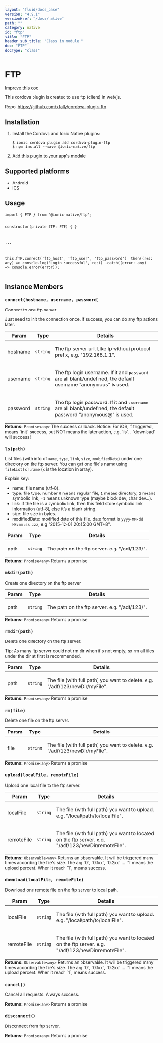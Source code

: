 ```yaml
---
layout: "fluid/docs_base"
version: "4.9.1"
versionHref: "/docs/native"
path: ""
category: native
id: "ftp"
title: "FTP"
header_sub_title: "Class in module "
doc: "FTP"
docType: "class"
---
```


<h1 class="api-title">FTP</h1>

<a class="improve-v2-docs" href="http://github.com/ionic-team/ionic-native/edit/master/src/@ionic-native/plugins/ftp/index.ts#L2">
  Improve this doc
</a>







<p>This cordova plugin is created to use ftp (client) in web/js.</p>


<p>Repo:
  <a href="https://github.com/xfally/cordova-plugin-ftp">
    https://github.com/xfally/cordova-plugin-ftp
  </a>
</p>


<h2><a class="anchor" name="installation" href="#installation"></a>Installation</h2>
<ol class="installation">
  <li>Install the Cordova and Ionic Native plugins:<br>
    <pre><code class="nohighlight">$ ionic cordova plugin add cordova-plugin-ftp
$ npm install --save @ionic-native/ftp
</code></pre>
  </li>
  <li><a href="https://ionicframework.com/docs/native/#Add_Plugins_to_Your_App_Module">Add this plugin to your app's module</a></li>
</ol>



<h2><a class="anchor" name="platforms" href="#platforms"></a>Supported platforms</h2>
<ul>
  <li>Android</li><li>iOS</li>
</ul>






<h2><a class="anchor" name="usage" href="#usage"></a>Usage</h2>
<pre><code class="lang-typescript">import { FTP } from &#39;@ionic-native/ftp&#39;;


constructor(private fTP: FTP) { }

...


this.fTP.connect(&#39;ftp_host&#39;, &#39;ftp_user&#39;, &#39;ftp_password&#39;)
  .then((res: any) =&gt; console.log(&#39;Login successful&#39;, res))
  .catch((error: any) =&gt; console.error(error));
</code></pre>








<h2><a class="anchor" name="instance-members" href="#instance-members"></a>Instance Members</h2>
<h3><a class="anchor" name="connect" href="#connect"></a><code>connect(hostname,&nbsp;username,&nbsp;password)</code></h3>


Connect to one ftp server.

Just need to init the connection once. If success, you can do any ftp actions later.
<table class="table param-table" style="margin:0;">
  <thead>
  <tr>
    <th>Param</th>
    <th>Type</th>
    <th>Details</th>
  </tr>
  </thead>
  <tbody>
  <tr>
    <td>
      hostname</td>
    <td>
      <code>string</code>
    </td>
    <td>
      <p>The ftp server url. Like ip without protocol prefix, e.g. &quot;192.168.1.1&quot;.</p>
</td>
  </tr>
  
  <tr>
    <td>
      username</td>
    <td>
      <code>string</code>
    </td>
    <td>
      <p>The ftp login username. If it and <code>password</code> are all blank/undefined, the default username &quot;anonymous&quot; is used.</p>
</td>
  </tr>
  
  <tr>
    <td>
      password</td>
    <td>
      <code>string</code>
    </td>
    <td>
      <p>The ftp login password. If it and <code>username</code> are all blank/undefined, the default password &quot;anonymous@&quot; is used.</p>
</td>
  </tr>
  </tbody>
</table>

<div class="return-value" markdown="1">
  <i class="icon ion-arrow-return-left"></i>
  <b>Returns:</b> <code>Promise&lt;any&gt;</code> The success callback. Notice: For iOS, if triggered, means `init` success, but NOT means the later action, e.g. `ls`... `download` will success!
</div><h3><a class="anchor" name="ls" href="#ls"></a><code>ls(path)</code></h3>


List files (with info of `name`, `type`, `link`, `size`, `modifiedDate`) under one directory on the ftp server.
You can get one file's name using `fileList[x].name` (`x` is the location in array).

Explain key:
- name: file name (utf-8).
- type: file type. number `0` means regular file, `1` means directory, `2` means symbolic link, `-1` means unknown type (maybe block dev, char dev...).
- link: if the file is a symbolic link, then this field store symbolic link information (utf-8), else it's a blank string.
- size: file size in bytes.
- modifiedDate: modified date of this file. date format is `yyyy-MM-dd HH:mm:ss zzz`, e.g "2015-12-01 20:45:00 GMT+8".

<table class="table param-table" style="margin:0;">
  <thead>
  <tr>
    <th>Param</th>
    <th>Type</th>
    <th>Details</th>
  </tr>
  </thead>
  <tbody>
  <tr>
    <td>
      path</td>
    <td>
      <code>string</code>
    </td>
    <td>
      <p>The path on the ftp server. e.g. &quot;/adf/123/&quot;.</p>
</td>
  </tr>
  </tbody>
</table>

<div class="return-value" markdown="1">
  <i class="icon ion-arrow-return-left"></i>
  <b>Returns:</b> <code>Promise&lt;any&gt;</code> Returns a promise
</div><h3><a class="anchor" name="mkdir" href="#mkdir"></a><code>mkdir(path)</code></h3>


Create one directory on the ftp server.

<table class="table param-table" style="margin:0;">
  <thead>
  <tr>
    <th>Param</th>
    <th>Type</th>
    <th>Details</th>
  </tr>
  </thead>
  <tbody>
  <tr>
    <td>
      path</td>
    <td>
      <code>string</code>
    </td>
    <td>
      <p>The path on the ftp server. e.g. &quot;/adf/123/&quot;.</p>
</td>
  </tr>
  </tbody>
</table>

<div class="return-value" markdown="1">
  <i class="icon ion-arrow-return-left"></i>
  <b>Returns:</b> <code>Promise&lt;any&gt;</code> Returns a promise
</div><h3><a class="anchor" name="rmdir" href="#rmdir"></a><code>rmdir(path)</code></h3>


Delete one directory on the ftp server.

Tip: As many ftp server could not rm dir when it's not empty, so rm all files under the dir at first is recommended.

<table class="table param-table" style="margin:0;">
  <thead>
  <tr>
    <th>Param</th>
    <th>Type</th>
    <th>Details</th>
  </tr>
  </thead>
  <tbody>
  <tr>
    <td>
      path</td>
    <td>
      <code>string</code>
    </td>
    <td>
      <p>The file (with full path) you want to delete. e.g. &quot;/adf/123/newDir/myFile&quot;.</p>
</td>
  </tr>
  </tbody>
</table>

<div class="return-value" markdown="1">
  <i class="icon ion-arrow-return-left"></i>
  <b>Returns:</b> <code>Promise&lt;any&gt;</code> Returns a promise
</div><h3><a class="anchor" name="rm" href="#rm"></a><code>rm(file)</code></h3>


Delete one file on the ftp server.

<table class="table param-table" style="margin:0;">
  <thead>
  <tr>
    <th>Param</th>
    <th>Type</th>
    <th>Details</th>
  </tr>
  </thead>
  <tbody>
  <tr>
    <td>
      file</td>
    <td>
      <code>string</code>
    </td>
    <td>
      <p>The file (with full path) you want to delete. e.g. &quot;/adf/123/newDir/myFile&quot;.</p>
</td>
  </tr>
  </tbody>
</table>

<div class="return-value" markdown="1">
  <i class="icon ion-arrow-return-left"></i>
  <b>Returns:</b> <code>Promise&lt;any&gt;</code> Returns a promise
</div><h3><a class="anchor" name="upload" href="#upload"></a><code>upload(localFile,&nbsp;remoteFile)</code></h3>




Upload one local file to the ftp server.

<table class="table param-table" style="margin:0;">
  <thead>
  <tr>
    <th>Param</th>
    <th>Type</th>
    <th>Details</th>
  </tr>
  </thead>
  <tbody>
  <tr>
    <td>
      localFile</td>
    <td>
      <code>string</code>
    </td>
    <td>
      <p>The file (with full path) you want to upload. e.g. &quot;/local/path/to/localFile&quot;.</p>
</td>
  </tr>
  
  <tr>
    <td>
      remoteFile</td>
    <td>
      <code>string</code>
    </td>
    <td>
      <p>The file (with full path) you want to located on the ftp server. e.g. &quot;/adf/123/newDir/remoteFile&quot;.</p>
</td>
  </tr>
  </tbody>
</table>

<div class="return-value" markdown="1">
  <i class="icon ion-arrow-return-left"></i>
  <b>Returns:</b> <code>Observable&lt;any&gt;</code> Returns an observable.
                       It will be triggered many times according the file's size.
                       The arg `0`, `0.1xx`, `0.2xx` ... `1` means the upload percent. When it reach `1`, means success.
</div><h3><a class="anchor" name="download" href="#download"></a><code>download(localFile,&nbsp;remoteFile)</code></h3>




Download one remote file on the ftp server to local path.

<table class="table param-table" style="margin:0;">
  <thead>
  <tr>
    <th>Param</th>
    <th>Type</th>
    <th>Details</th>
  </tr>
  </thead>
  <tbody>
  <tr>
    <td>
      localFile</td>
    <td>
      <code>string</code>
    </td>
    <td>
      <p>The file (with full path) you want to upload. e.g. &quot;/local/path/to/localFile&quot;.</p>
</td>
  </tr>
  
  <tr>
    <td>
      remoteFile</td>
    <td>
      <code>string</code>
    </td>
    <td>
      <p>The file (with full path) you want to located on the ftp server. e.g. &quot;/adf/123/newDir/remoteFile&quot;.</p>
</td>
  </tr>
  </tbody>
</table>

<div class="return-value" markdown="1">
  <i class="icon ion-arrow-return-left"></i>
  <b>Returns:</b> <code>Observable&lt;any&gt;</code> Returns an observable.
                       It will be triggered many times according the file's size.
                       The arg `0`, `0.1xx`, `0.2xx` ... `1` means the upload percent. When it reach `1`, means success.
</div><h3><a class="anchor" name="cancel" href="#cancel"></a><code>cancel()</code></h3>


Cancel all requests. Always success.



<div class="return-value" markdown="1">
  <i class="icon ion-arrow-return-left"></i>
  <b>Returns:</b> <code>Promise&lt;any&gt;</code> Returns a promise
</div><h3><a class="anchor" name="disconnect" href="#disconnect"></a><code>disconnect()</code></h3>


Disconnect from ftp server.



<div class="return-value" markdown="1">
  <i class="icon ion-arrow-return-left"></i>
  <b>Returns:</b> <code>Promise&lt;any&gt;</code> Returns a promise
</div>





